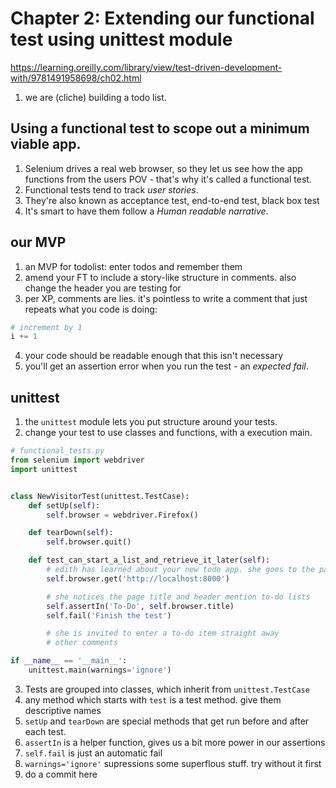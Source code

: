 # Chapter 2: Extending our functional test using unittest module
https://learning.oreilly.com/library/view/test-driven-development-with/9781491958698/ch02.html

1. we are (cliche) building a todo list.

## Using a functional test to scope out a minimum viable app.

1. Selenium drives a real web browser, so they let us see how the app functions from the users POV - that's why it's called a functional test.
2. Functional tests tend to track _user stories_.
3. They're also known as acceptance test, end-to-end test, black box test
4. It's smart to have them follow a _Human readable narrative_.

## our MVP
1. an MVP for todolist: enter todos and remember them
2. amend your FT to include a story-like structure in comments. also change the header you are testing for
3. per XP, comments are lies. it's pointless to write a comment that just repeats what you code is doing:

```python
# increment by 1
i += 1
```

4. your code should be readable enough that this isn't necessary
5. you'll get an assertion error when you run the test - an _expected fail_.

## unittest
1. the `unittest` module lets you put structure around your tests.
2. change your test to use classes and functions, with a execution main.

```python
# functional_tests.py
from selenium import webdriver
import unittest


class NewVisitorTest(unittest.TestCase):
    def setUp(self):
        self.browser = webdriver.Firefox()

    def tearDown(self):
        self.browser.quit()

    def test_can_start_a_list_and_retrieve_it_later(self):
        # edith has learned about your new todo app. she goes to the page
        self.browser.get('http://localhost:8000')

        # she notices the page title and header mention to-do lists
        self.assertIn('To-Do', self.browser.title)
        self.fail('Finish the test')

        # she is invited to enter a to-do item straight away
        # other comments

if __name__ == '__main__':
    unittest.main(warnings='ignore')
```

3. Tests are grouped into classes, which inherit from `unittest.TestCase`
4. any method which starts with `test` is a test method. give them descriptive names
5. `setUp` and `tearDown` are special methods that get run before and after each test.
6. `assertIn` is a helper function, gives us a bit more power in our assertions
7. `self.fail` is just an automatic fail
8. `warnings='ignore'` supressions some superflous stuff. try without it first
9. do a commit here

